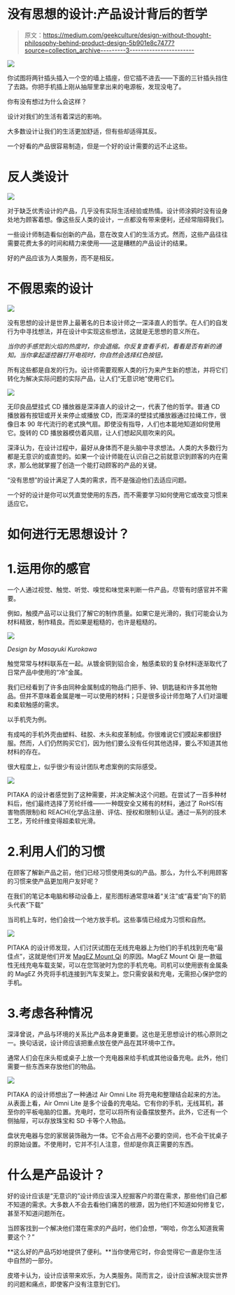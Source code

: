 # 没有思想的设计:产品设计背后的哲学

> 原文：<https://medium.com/geekculture/design-without-thought-philosophy-behind-product-design-5b901e8c7477?source=collection_archive---------3----------------------->

![](img/2882c2b0dcd46e60c6cd07456e8daf8c.png)

你试图将两针插头插入一个空的墙上插座，但它插不进去——下面的三针插头挡住了去路。你把手机插上刚从抽屉里拿出来的电源板，发现没电了。

你有没有想过为什么会这样？

设计对我们的生活有着深远的影响。

大多数设计让我们的生活更加舒适，但有些却适得其反。

一个好看的产品很容易制造，但是一个好的设计需要的远不止这些。

# 反人类设计

![](img/c80d07a279f87728e42cb4848e86a39b.png)

对于缺乏优秀设计的产品，几乎没有实际生活经验或热情。设计师涂鸦时没有设身处地为顾客着想。像这些反人类的设计，一点都没有带来便利，还经常阻碍我们。

一些设计师制造看似创新的产品，意在改变人们的生活方式。然而，这些产品往往需要花费太多的时间和精力来使用——这是糟糕的产品设计的结果。

好的产品应该为人类服务，而不是相反。

# 不假思索的设计

![](img/fdc9aef2cb73a8be92ffa76ba0e882fd.png)

没有思想的设计是世界上最著名的日本设计师之一深泽直人的哲学。在人们的自发行为中寻找想法，并在设计中实现这些想法，这就是无思想的意义所在。

*当你的手感觉到火焰的热度时，你会退缩。你反复查看手机，看看是否有新的通知。当你拿起遥控器打开电视时，你自然会选择红色按钮。*

所有这些都是自发的行为。设计师需要观察人类的行为来产生新的想法，并将它们转化为解决实际问题的实际产品，让人们“无意识地”使用它们。

![](img/951a54de1db0b8c66f7892887eb8eff8.png)

无印良品壁挂式 CD 播放器是深泽直人的设计之一，代表了他的哲学。普通 CD 播放器有按钮或开关来停止或播放 CD，而深泽的壁挂式播放器通过拉绳工作，很像日本 90 年代流行的老式换气扇。即使没有指导，人们也本能地知道如何使用它。旋转的 CD 播放器模仿着风扇，让人们想起风扇吹来的风。

深泽认为，在设计过程中，最好从身体而不是头脑中寻求想法。人类的大多数行为都是无意识的或直觉的。如果一个设计师能在认识自己之前就意识到顾客的内在需求，那么他就掌握了创造一个能打动顾客的产品的关键。

“没有思想”的设计满足了人类的需求，而不是强迫他们去适应问题。

一个好的设计是你可以凭直觉使用的东西，而不需要学习如何使用它或改变习惯来适应它。

# 如何进行无思想设计？

# 1.运用你的感官

一个人通过视觉、触觉、听觉、嗅觉和味觉来判断一件产品，尽管有时感官并不需要。

例如，触摸产品可以让我们了解它的制作质量。如果它是光滑的，我们可能会认为材料精致，制作精良。而如果是粗糙的，也许是粗糙的。

![](img/5a7afef42a559da08f77c3057d3b8d08.png)

*Design by Masayuki Kurokawa*

触觉常常与材料联系在一起。从镀金铜到铝合金，触感柔软的复杂材料逐渐取代了日常产品中使用的“冷”金属。

我们已经看到了许多由同种金属制成的物品:门把手、钟、钥匙链和许多其他物品。但并不意味着金属是唯一可以使用的材料；只是很多设计师忽略了人们对温暖和柔软触感的需求。

以手机壳为例。

有成吨的手机外壳由塑料、硅胶、木头和皮革制成。你很难说它们摸起来都很舒服。然而，人们仍然购买它们，因为他们要么没有任何其他选择，要么不知道其他材料的存在。

很大程度上，似乎很少有设计团队考虑案例的实际感受。

![](img/5af9d6a3b0d171067d428c788798328f.png)

PITAKA 的设计者感觉到了这种需要，并决定解决这个问题。在尝试了一百多种材料后，他们最终选择了芳纶纤维——一种既安全又稀有的材料，通过了 RoHS(有害物质限制)和 REACH(化学品注册、评估、授权和限制)认证。通过一系列的技术工艺，芳纶纤维变得超柔软光滑。

# 2.利用人们的习惯

在顾客了解新产品之前，他们已经习惯使用类似的产品。那么，为什么不利用顾客的习惯来使产品更加用户友好呢？

在我们的笔记本电脑和移动设备上，星形图标通常意味着“关注”或“喜爱”向下的箭头代表“下载”

当司机上车时，他们会找一个地方放手机。这些事情已经成为习惯和自然。

![](img/46e90c8bbfc861b85f6de648ed7aef99.png)

PITAKA 的设计师发现，人们讨厌试图在无线充电器上为他们的手机找到充电“最佳点”，这就是他们开发 [MagEZ Mount Qi](https://www.ipitaka.com/collections/magez-mount-qi) 的原因。MagEZ Mount Qi 是一款磁性无线充电车载支架，可以在您驾驶时为您的手机充电。司机可以使用嵌有金属条的 MagEZ 外壳将手机连接到汽车支架上。您只需安装和充电，无需担心保护您的手机。

# 3.考虑各种情况

深泽曾说，产品与环境的关系比产品本身更重要。这也是无思想设计的核心原则之一。换句话说，设计师应该把重点放在使产品在其环境中工作。

通常人们会在床头柜或桌子上放一个充电器来给手机或其他设备充电。此外，他们需要一些东西来存放他们的物品。

![](img/9e63071e1bd1b317f011947b23542efb.png)

PITAKA 的设计师想出了一种通过 Air Omni Lite 将充电和整理结合起来的方法。从表面上看，Air Omni Lite 是多个设备的充电站。它有你的手机，无线耳机，甚至你的平板电脑的位置。充电时，您可以将所有设备摆放整齐。此外，它还有一个侧抽屉，可以存放珠宝和 SD 卡等个人物品。

盘状充电器与您的家居装饰融为一体。它不会占用不必要的空间，也不会干扰桌子的原始设置。不使用时，它并不引人注意，但却是你真正需要的东西。

# 什么是产品设计？

好的设计应该是“无意识的”设计师应该深入挖掘客户的潜在需求，那些他们自己都不知道的需求。大多数人不会去看他们痛苦的根源，因为他们不知道如何修复它，甚至不知道问题所在。

当顾客找到一个解决他们潜在需求的产品时，他们会想，“啊哈，你怎么知道我需要这个？”

**这么好的产品巧妙地提供了便利。**当你使用它时，你会觉得它一直是你生活中自然的一部分。

皮塔卡认为，设计应该带来欢乐，为人类服务。简而言之，设计应该解决现实世界的问题和痛点，即使客户没有注意到它们。